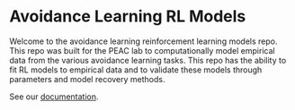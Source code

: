 # Avoidance Learning RL Models

Welcome to the avoidance learning reinforcement learning models repo. This repo was built for the PEAC lab to computationally model empirical data from the various avoidance learning tasks. This repo has the ability to fit RL models to empirical data and to validate these models through parameters and model recovery methods.

See our [documentation](https://petzschnerlab.github.io/avoid_learning_rl_models/).